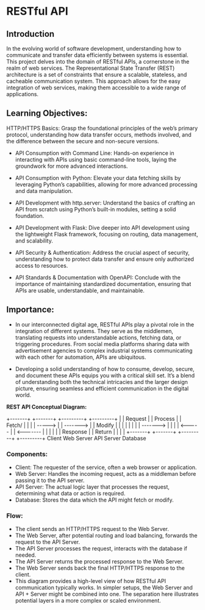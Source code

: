 # RESTful API

## Introduction
In the evolving world of software development, understanding how to communicate and transfer data efficiently between systems is essential. This project delves into the domain of RESTful APIs, a cornerstone in the realm of web services. The Representational State Transfer (REST) architecture is a set of constraints that ensure a scalable, stateless, and cacheable communication system. This approach allows for the easy integration of web services, making them accessible to a wide range of applications.

## Learning Objectives:
HTTP/HTTPS Basics: Grasp the foundational principles of the web’s primary protocol, understanding how data transfer occurs, methods involved, and the difference between the secure and non-secure versions.

+ API Consumption with Command Line: Hands-on experience in interacting with APIs using basic command-line tools, laying the groundwork for more advanced interactions.

+ API Consumption with Python: Elevate your data fetching skills by leveraging Python’s capabilities, allowing for more advanced processing and data manipulation.

+ API Development with http.server: Understand the basics of crafting an API from scratch using Python’s built-in modules, setting a solid foundation.

+ API Development with Flask: Dive deeper into API development using the lightweight Flask framework, focusing on routing, data management, and scalability.

+ API Security & Authentication: Address the crucial aspect of security, understanding how to protect data transfer and ensure only authorized access to resources.

+ API Standards & Documentation with OpenAPI: Conclude with the importance of maintaining standardized documentation, ensuring that APIs are usable, understandable, and maintainable.

## Importance:
+ In our interconnected digital age, RESTful APIs play a pivotal role in the integration of different systems. They serve as the middlemen, translating requests into understandable actions, fetching data, or triggering procedures. From social media platforms sharing data with advertisement agencies to complex industrial systems communicating with each other for automation, APIs are ubiquitous.

+ Developing a solid understanding of how to consume, develop, secure, and document these APIs equips you with a critical skill set. It’s a blend of understanding both the technical intricacies and the larger design picture, ensuring seamless and efficient communication in the digital world.

**REST API Conceptual Diagram:**

+-------+           +-------+           +---------+           +---------+
|       |  Request  |       |  Process  |         |  Fetch/   |         |
|       |   ----->  |       |  -------> |         |  Modify   |         |
|       |           |       |           |         |  -------> |         |
|       | <-----    |       | <-------  |         |           |         |
|       |  Response |       |  Return   |         |           |         |
+-------+           +-------+           +---------+           +---------+
  Client            Web Server           API Server           Database

### Components:
+ Client: The requester of the service, often a web browser or application.
+ Web Server: Handles the incoming request, acts as a middleman before passing it to the API server.
+ API Server: The actual logic layer that processes the request, determining what data or action is required.
+ Database: Stores the data which the API might fetch or modify.

### Flow:
+ The client sends an HTTP/HTTPS request to the Web Server.
+ The Web Server, after potential routing and load balancing, forwards the request to the API Server.
+ The API Server processes the request, interacts with the database if needed.
+ The API Server returns the processed response to the Web Server.
+ The Web Server sends back the final HTTP/HTTPS response to the client.
+ This diagram provides a high-level view of how RESTful API communication typically works. In simpler setups, the Web Server and API + Server might be combined into one. The separation here illustrates potential layers in a more complex or scaled environment.